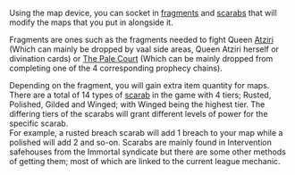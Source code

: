 Using the map device, you can socket in [fragments](<https://pathofexile.gamepedia.com/Map_fragment>) and [scarabs](<https://pathofexile.gamepedia.com/Scarab>) that will modify 
the maps that you put in alongside it. 

Fragments are ones such as the fragments needed to fight Queen [Atziri](<https://pathofexile.gamepedia.com/Atziri,_Queen_of_the_Vaal>) (Which can mainly be dropped by vaal side areas, 
Queen Atziri herself or divination cards) or [The Pale Court](<https://pathofexile.gamepedia.com/The_Pale_Court>) (Which can be mainly dropped from completing one of the 4 
corresponding prophecy chains). <br>

Depending on the fragment, you will gain extra item quantity for maps. <br>
There are a total of 14 types of [scarab](<https://pathofexile.gamepedia.com/Scarab>) in the game with 4 tiers; Rusted, Polished, Gilded and Winged; 
with Winged being the highest tier. 
The differing tiers of the scarabs will grant different levels of power for the specific scarab. <br>
For example, a rusted breach scarab will add 1 breach to your map while a polished will add 2 and so-on. 
Scarabs are mainly found in Intervention safehouses from the Immortal syndicate but there are some other methods of getting them; 
most of which are linked to the current league mechanic.